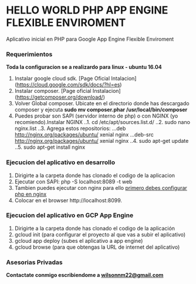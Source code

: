 # HELLO WORLD PHP APP ENGINE FLEXIBLE ENVIROMENT

Aplicativo inicial en PHP para Google App Engine Flexible Enviroment

### Requerimientos

**Toda la configuracion se a realizardo para linux - ubuntu 16.04**

1. Instalar google cloud sdk. [Page Oficial Intalacion] (https://cloud.google.com/sdk/docs/?hl=es)
2. Instalar composer. [Page oficial Instalacion] (https://getcomposer.org/download/)
3. Volver Global composer. Ubicate en el directorio donde has descargado
 composer y ejecuta **sudo mv composer.phar /usr/local/bin/composer**
4. Puedes probar son SAPI (servidor interno de php) o con NGINX (yo recomiendo).Instalar NGINX
..1. cd /etc/apt/sources.list.d/
..2. sudo nano nginx.list
..3. Agrega estos repositorios:
...deb http://nginx.org/packages/ubuntu/ xenial nginx
...deb-src http://nginx.org/packages/ubuntu/ xenial nginx
..4. sudo apt-get update
..5. sudo apt-get install nginx
  
### Ejecucion del aplicativo en desarrollo

1. Dirigirte a la carpeta donde has clonado el codigo de la aplicacion
2. Ejecutar con SAPI:
	php -S localhost:8089 -t web
3. Tambien puedes ejecutar con nginx para ello
 [primero debes configurar php en nginx](https://www.youtube.com/watch?v=v_kqyIwj1FM)
4. Colocar en el browser http://localhost:8099.

### Ejecucion del aplicativo en GCP App Engine
1. Dirigirte a la carpeta donde has clonado el codigo de la aplicación
2. gcloud init (para configurar el proyecto al que vas a subir el aplicativo)
3. gcloud app deploy (subes el aplicativo a app engine)
4. gcloud browse (para que obtengas la URL de internet del aplicativo)

### Asesorias Privadas

**Contactate conmigo escribiendome a wilsonnm22@gmail.com**

